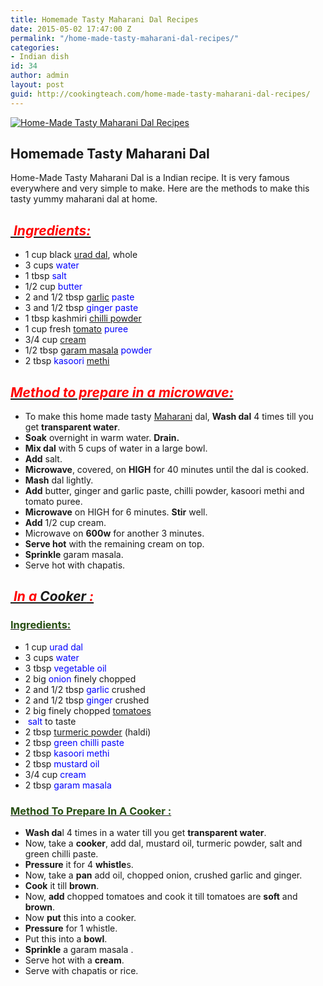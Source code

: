 ```yaml
---
title: Homemade Tasty Maharani Dal Recipes
date: 2015-05-02 17:47:00 Z
permalink: "/home-made-tasty-maharani-dal-recipes/"
categories:
- Indian dish
id: 34
author: admin
layout: post
guid: http://cookingteach.com/home-made-tasty-maharani-dal-recipes/
---
```


[![Home-Made Tasty Maharani Dal Recipes](http://2.bp.blogspot.com/-pAFGjGbsCVs/VUUFok0ap_I/AAAAAAAAATo/NO_7ZftrSHw/s1600/maxresdefault.jpg "Home-Made Tasty Maharani Dal Recipes")](http://2.bp.blogspot.com/-pAFGjGbsCVs/VUUFok0ap_I/AAAAAAAAATo/NO_7ZftrSHw/s1600/maxresdefault.jpg)

## Homemade Tasty Maharani Dal

Home-Made Tasty Maharani Dal is a Indian recipe. It is very famous everywhere and very simple to make. Here are the methods to make this tasty yummy maharani dal at home.

## _<u><span style="color: red;"> Ingredients:</span></u>_

*   1 cup black [urad dal](http://en.wikipedia.org/wiki/Vigna_mungo "Vigna mungo"), whole
*   3 cups <span style="color: blue;">water</span>
*   1 tbsp <span style="color: blue;">salt</span>
*   1/2 cup <span style="color: blue;">butter</span>
*   2 and 1/2 tbsp [garlic](http://en.wikipedia.org/wiki/Garlic "Garlic") <span style="color: blue;">paste</span>
*   3 and 1/2 tbsp <span style="color: blue;">ginger paste</span>
*   1 tbsp kashmiri [chilli powder](http://en.wikipedia.org/wiki/Chili_powder "Chili powder")
*   1 cup fresh [tomato](http://en.wikipedia.org/wiki/Tomato "Tomato") <span style="color: blue;">puree</span>
*   3/4 cup [cream](http://en.wikipedia.org/wiki/Cream "Cream")
*   1/2 tbsp [garam masala](http://en.wikipedia.org/wiki/Garam_masala "Garam masala") <span style="color: blue;">powder</span>
*   2 tbsp <span style="color: blue;">kasoori</span> [methi](http://en.wikipedia.org/wiki/Fenugreek "Fenugreek")

## _<u><span style="color: red;">Method to prepare in a microwave:</span></u>_

*   To make this home made tasty [Maharani](http://en.wikipedia.org/wiki/Maharaja "Maharaja") dal, **Wash dal** 4 times till you get **transparent water**.
*   **Soak** overnight in warm water. **Drain.**
*   **Mix dal** with 5 cups of water in a large bowl.
*   **Add** salt.
*   **Microwave**, covered, on **HIGH** for 40 minutes until the dal is cooked.
*   **Mash** dal lightly.
*   **Add** butter, ginger and garlic paste, chilli powder, kasoori methi and tomato puree.
*   **Microwave** on HIGH for 6 minutes. **Stir** well.
*   **Add** 1/2 cup cream.
*   Microwave on **600w** for another 3 minutes.
*   **Serve hot** with the remaining cream on top.
*   **Sprinkle** garam masala.
*   Serve hot with chapatis.

## _<u><span style="color: red;"> In a [Cooker](http://en.wikipedia.org/wiki/Rice_cooker "Rice cooker") :</span></u>_

### <u><span style="color: #274e13;">Ingredients:</span></u>

*   1 cup <span style="color: blue;">urad dal</span>
*   3 cups <span style="color: blue;">water</span>
*   3 tbsp <span style="color: blue;">vegetable oil</span>
*   2 big <span style="color: blue;">onion</span> finely chopped
*   2 and 1/2 tbsp <span style="color: blue;">garlic</span> crushed
*   2 and 1/2 tbsp <span style="color: blue;">ginger</span> crushed
*   2 big finely chopped [tomatoes](http://en.wikipedia.org/wiki/Tomato "Tomato")
*   <span style="color: blue;"> salt</span> to taste
*   2 tbsp [turmeric powder](http://en.wikipedia.org/wiki/Turmeric "Turmeric") (haldi)
*   2 tbsp <span style="color: blue;">green chilli paste</span>
*   2 tbsp <span style="color: blue;">kasoori methi</span>
*   2 tbsp <span style="color: blue;">mustard oil</span>
*   3/4 cup <span style="color: blue;">cream</span>
*   2 tbsp <span style="color: blue;">garam masala</span>

### <u><span style="color: #274e13;">Method To Prepare In A Cooker :</span></u>

*   **Wash da**l 4 times in a water till you get **transparent water**.
*   Now, take a **cooker**, add dal, mustard oil, turmeric powder, salt and green chilli paste.
*   **Pressure** it for 4 **whistle**s.
*   Now, take a **pan** add oil, chopped onion, crushed garlic and ginger.
*   **Cook** it till **brown**.
*   Now, **add** chopped tomatoes and cook it till tomatoes are **soft** and **brown**.
*   Now **put** this into a cooker.
*   **Pressure** for 1 whistle.
*   Put this into a **bowl**.
*   **Sprinkle** a garam masala .
*   Serve hot with a **cream**.
*   Serve with chapatis or rice.
